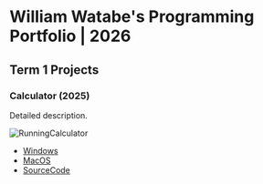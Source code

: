 # William Watabe's Programming Portfolio | 2026

## Term 1 Projects

### Calculator (2025)

Detailed description. 

![RunningCalculator]()

* [Windows]()
* [MacOS]()
* [SourceCode]()
